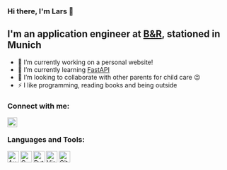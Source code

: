 ### Hi there, I'm Lars 👋

## I'm an application engineer at [B&R](https://www.br-automation.com/), stationed in Munich
- 🔭 I’m currently working on a personal website!
- 🌱 I’m currently learning [FastAPI](https://fastapi.tiangolo.com/)
- 👯 I’m looking to collaborate with other parents for child care 😉
- ⚡ I like programming, reading books and being outside

### Connect with me:
[<img align="left" alt="larsknausenberger | LinkedIn" width="22px" src="https://cdn.jsdelivr.net/npm/simple-icons@v3/icons/linkedin.svg" />][linkedin]

<br />

### Languages and Tools:
[<img align="left" alt="Automation Studio" width="26px" src="https://media-exp1.licdn.com/dms/image/C560BAQFdOc7WxP5JUA/company-logo_200_200/0/1576059699571?e=1625702400&v=beta&t=KszzD2x2sPtOuNJn76Ud2i7Xh94lhveUZ8zBcJSYmxQ" />](https://www.br-automation.com/en/products/software/automation-software/automation-studio/)
[<img align="left" alt="C" width="26px" src="https://upload.wikimedia.org/wikipedia/commons/thumb/3/35/The_C_Programming_Language_logo.svg/2000px-The_C_Programming_Language_logo.svg.png" />](https://en.wikipedia.org/wiki/C_(programming_language))
[<img align="left" alt="Python" width="26px" src="https://upload.wikimedia.org/wikipedia/commons/thumb/c/c3/Python-logo-notext.svg/768px-Python-logo-notext.svg.png" />](https://www.python.org/)
[<img align="left" alt="Visual Studio Code" width="26px" src="https://upload.wikimedia.org/wikipedia/commons/thumb/9/9a/Visual_Studio_Code_1.35_icon.svg/100px-Visual_Studio_Code_1.35_icon.svg.png" />](https://code.visualstudio.com/)
[<img align="left" alt="Git" width="26px" src="https://git-scm.com/images/logos/downloads/Git-Icon-1788C.png" />](https://git-scm.com/)

[website]: http://larsknausenberger.github.io/
[linkedin]: https://www.linkedin.com/in/lars-knausenberger-127710181/

<!---
larsknausenberger/larsknausenberger is a ✨ special ✨ repository because its `README.md` (this file) appears on your GitHub profile.
You can click the Preview link to take a look at your changes.
--->
